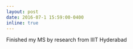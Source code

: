 ```yaml
---
layout: post
date: 2016-07-1 15:59:00-0400
inline: true
---
```

Finished my MS by research from IIIT Hyderabad
          
  
